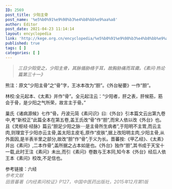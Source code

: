 ```yaml
---
ID: 2569
post_title: 少阳主骨
post_name: '%e5%b0%91%e9%98%b3%e4%b8%bb%e9%aa%a8'
author: Editor
post_date: 2021-04-23 11:14:14
layout: encyclopedia
link: 'http://kege.org.cn/encyclopedia/%e5%b0%91%e9%98%b3%e4%b8%bb%e9%aa%a8'
published: true
tags: [ ]
categories: [ ]
---
```

<blockquote><em>三日少阳受之，少阳主骨，其脉循胁络于耳，故胸胁痛而耳聋。《素问·热论篇第三十一》</em></blockquote>
熊注：原文“少阳主骨”之“骨”字，王冰本改为“胆”。《外台秘要》一作“胆”。

林校:全元起本、《太素》并作“骨”。全元起注云：“少阳者，肝之表，肝候筋，筋会于骨，是少阳之气所荣，故言主于骨。”

巢氏《诸病源候》七作“骨。丹波元简《素问识》曰:《外台》引本篇文云出第九卷中,考“新校正”此篇全本在第五卷,盖王氏改“骨”作“胆”,而宋人依以改《外台》也。且《灵枢经·经脉》篇云“胆足少阳之脉····是主骨所生病者”,于阳明不主胃,而云主肉,则理宜于少阳亦云主骨,盖太阳主皮毛,原作“皮肤”,据上改阳明主肉,少阳主骨,从外面因,是半表半里之部分,故改“胆”作“骨”,于义为长。晋蕃按:《甲乙经》、《太素》并出《素问》,二本作骨”,盖所据之占本如是也。《外台》独作“胆”,其书成于天宝十一载,此时王注《素问》未出,而引《素问》卷数与王本同,知今本《外台》经后人依王本《素问》校改,不足信也。
<div></div>
<div>参考链接：六经</div>
<div></div>
<div><span style="color: #808080;"><em>参考文献</em></span></div>
<div><span style="color: #808080;"><em>田晋蕃著《内经素问校证》P127，中国中医药出版社，2015年12月第1版</em></span></div>